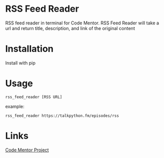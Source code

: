# RSS Feed Reader
RSS feed reader in terminal for Code Mentor.  RSS Feed Reader will take a url and return title, description, and link of the original content

# Installation
Install with pip

# Usage
`rss_feed_reader [RSS URL]`

example:

`rss_feed_reader https://talkpython.fm/episodes/rss`

# Links
[Code Mentor Project](https://www.codementor.io/projects/tool/rss-feed-reader-in-terminal-atx32jp82q)
